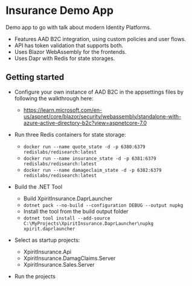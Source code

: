 # Insurance Demo App

Demo app to go with talk about modern Identity Platforms.

- Features AAD B2C integration, using custom policies and user flows.
- API has token validation that supports both.
- Uses Blazor WebAssembly for the frontends.
- Uses Dapr with Redis for state storages.


## Getting started

- Configure your own instance of AAD B2C in the appsettings files by following the walkthrough here:
    - https://learn.microsoft.com/en-us/aspnet/core/blazor/security/webassembly/standalone-with-azure-active-directory-b2c?view=aspnetcore-7.0
- Run three Redis containers for state storage:
    - `docker run --name quote_state -d -p 6380:6379 redislabs/redisearch:latest`
    - `docker run --name insurance_state -d -p 6381:6379 redislabs/redisearch:latest`
    - `docker run --name damageclaim_state -d -p 6382:6379 redislabs/redisearch:latest`

- Build the .NET Tool 
  - Build XpiritInsurance.DaprLauncher
  - `dotnet pack --no-build --configuration DEBUG --output nupkg`
  - Install the tool from the build output folder
  - `dotnet tool install --add-source C:\MyProjects\XpiritInsurance.DaprLauncher\nupkg xpirit.daprlauncher`
- Select as startup projects:
    - XpiritInsurance.Api
    - XpiritInsurance.DamagClaims.Server
    - XpiritInsurance.Sales.Server
- Run the projects